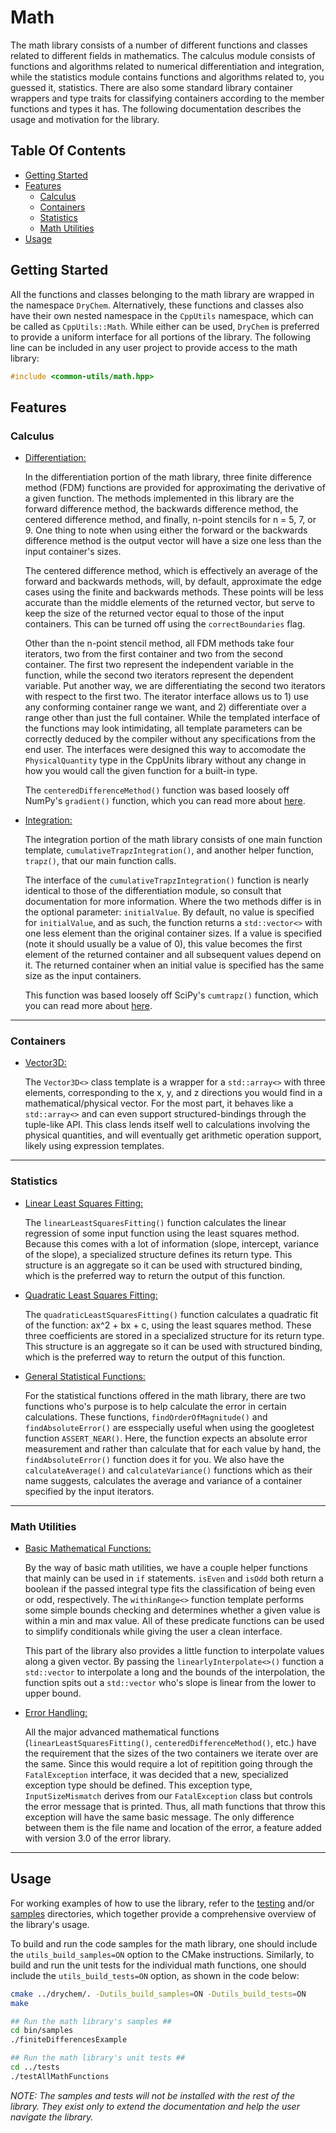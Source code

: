 # Math

The math library consists of a number of different functions and classes related to different fields in mathematics. The calculus module consists of functions and algorithms related to numerical differentiation and integration, while the statistics module contains functions and algorithms related to, you guessed it, statistics. There are also some standard library container wrappers and type traits for classifying containers according to the member functions and types it has. The following documentation describes the usage and motivation for the library.

## Table Of Contents

- [Getting Started](#Getting-Started)
- [Features](#Features)
  - [Calculus](#Calculus)
  - [Containers](#Containers)
  - [Statistics](#Statistics)
  - [Math Utilities](#Math-Utilities)
- [Usage](#Usage)

## Getting Started

All the functions and classes belonging to the math library are wrapped in the namespace `DryChem`. Alternatively, these functions and classes also have their own nested namespace in the `CppUtils` namespace, which can be called as `CppUtils::Math`. While either can be used, `DryChem` is preferred to provide a uniform interface for all portions of the library. The following line can be included in any user project to provide access to the math library:

```C++
#include <common-utils/math.hpp>
```

## Features

### Calculus

- [Differentiation:](../../../include/common-utils/math/calculus/differentiation.hpp)

  In the differentiation portion of the math library, three finite difference method (FDM) functions are provided for approximating the derivative of a given function. The methods implemented in this library are the forward difference method, the backwards difference method, the centered difference method, and finally, n-point stencils for n = 5, 7, or 9. One thing to note when using either the forward or the backwards difference method is the output vector will have a size one less than the input container's sizes.

  The centered difference method, which is effectively an average of the forward and backwards methods, will, by default, approximate the edge cases using the finite and backwards methods. These points will be less accurate than the middle elements of the returned vector, but serve to keep the size of the returned vector equal to those of the input containers. This can be turned off using the `correctBoundaries` flag.

  Other than the n-point stencil method, all FDM methods take four iterators, two from the first container and two from the second container. The first two represent the independent variable in the function, while the second two iterators represent the dependent variable. Put another way, we are differentiating the second two iterators with respect to the first two. The iterator interface allows us to 1) use any conforming container range we want, and 2) differentiate over a range other than just the full container. While the templated interface of the functions may look intimidating, all template parameters can be correctly deduced by the compiler without any specifications from the end user. The interfaces were designed this way to accomodate the `PhysicalQuantity` type in the CppUnits library without any change in how you would call the given function for a built-in type.

  The `centeredDifferenceMethod()` function was based loosely off NumPy's `gradient()` function, which you can read more about [here](https://numpy.org/doc/stable/reference/generated/numpy.gradient.html).

- [Integration:](../../../include/common-utils/math/calculus/integration.hpp)

  The integration portion of the math library consists of one main function template, `cumulativeTrapzIntegration()`, and another helper function, `trapz()`, that our main function calls.

  The interface of the `cumulativeTrapzIntegration()` function is nearly identical to those of the differentiation module, so consult that documentation for more information. Where the two methods differ is in the optional parameter: `initialValue`. By default, no value is specified for `initialValue`, and as such, the function returns a `std::vector<>` with one less element than the original container sizes. If a value is specified (note it should usually be a value of 0), this value becomes the first element of the returned container and all subsequent values depend on it. The returned container when an initial value is specified has the same size as the input containers.

  This function was based loosely off SciPy's `cumtrapz()` function, which you can read more about [here](https://docs.scipy.org/doc/scipy/reference/generated/scipy.integrate.cumtrapz.html).

---

### Containers

- [Vector3D:](../../../include/common-utils/math/containers/vector3D.hpp)

  The `Vector3D<>` class template is a wrapper for a `std::array<>` with three elements, corresponding to the x, y, and z directions you would find in a mathematical/physical vector. For the most part, it behaves like a `std::array<>` and can even support structured-bindings through the tuple-like API. This class lends itself well to calculations involving the physical quantities, and will eventually get arithmetic operation support, likely using expression templates.

---

### Statistics

- [Linear Least Squares Fitting:](../../../include/common-utils/math/statistics/linearLeastSquaresFitting.hpp)

  The `linearLeastSquaresFitting()` function calculates the linear regression of some input function using the least squares method. Because this comes with a lot of information (slope, intercept, variance of the slope), a specialized structure defines its return type. This structure is an aggregate so it can be used with structured binding, which is the preferred way to return the output of this function.

- [Quadratic Least Squares Fitting:](../../../include/common-utils/math/statistics/quadraticLeastSquaresFitting.hpp)

  The `quadraticLeastSquaresFitting()` function calculates a quadratic fit of the function: ax^2 + bx + c, using the least squares method. These three coefficients are stored in a specialized structure for its return type. This structure is an aggregate so it can be used with structured binding, which is the preferred way to return the output of this function.

- [General Statistical Functions:](../../../include/common-utils/math/statistics/statistics.hpp)

  For the statistical functions offered in the math library, there are two functions who's purpose is to help calculate the error in certain calculations. These functions, `findOrderOfMagnitude()` and `findAbsoluteError()` are esspecially useful when using the googletest function `ASSERT_NEAR()`. Here, the function expects an absolute error measurement and rather than calculate that for each value by hand, the `findAbsoluteError()` function does it for you. We also have the `calculateAverage()` and `calculateVariance()` functions which as their name suggests, calculates the average and variance of a container specified by the input iterators.

---

### Math Utilities

- [Basic Mathematical Functions:](../../../include/common-utils/math/utils/basicMath.hpp)

  By the way of basic math utilities, we have a couple helper functions that mainly can be used in `if` statements. `isEven` and `isOdd` both return a boolean if the passed integral type fits the classification of being even or odd, respectively. The `withinRange<>` function template performs some simple bounds checking and determines whether a given value is within a min and max value. All of these predicate functions can be used to simplify conditionals while giving the user a clean interface.

  This part of the library also provides a little function to interpolate values along a given vector. By passing the `linearlyInterpolate<>()` function a `std::vector` to interpolate a long and the bounds of the interpolation, the function spits out a `std::vector` who's slope is linear from the lower to upper bound.

- [Error Handling:](../../../include/common-utils/math/utils/mathExceptions.hpp)

  All the major advanced mathematical functions (`linearLeastSquaresFitting()`, `centeredDifferenceMethod()`, etc.) have the requirement that the sizes of the two containers we iterate over are the same. Since this would require a lot of repitition going through the `FatalException` interface, it was decided that a new, specialized exception type should be defined. This exception type, `InputSizeMismatch` derives from our `FatalException` class but controls the error message that is printed. Thus, all math functions that throw this exception will have the same basic message. The only difference between them is the file name and location of the error, a feature added with version 3.0 of the error library.

---

## Usage

For working examples of how to use the library, refer to the [testing](../tests) and/or [samples](../samples) directories, which together provide a comprehensive overview of the library's usage.

To build and run the code samples for the math library, one should include the `utils_build_samples=ON` option to the CMake instructions. Similarly, to build and run the unit tests for the individual math functions, one should include the `utils_build_tests=ON` option, as shown in the code below:

```bash
cmake ../drychem/. -Dutils_build_samples=ON -Dutils_build_tests=ON
make

## Run the math library's samples ##
cd bin/samples
./finiteDifferencesExample

## Run the math library's unit tests ##
cd ../tests
./testAllMathFunctions
```

*NOTE: The samples and tests will not be installed with the rest of the library. They exist only to extend the documentation and help the user navigate the library.*
